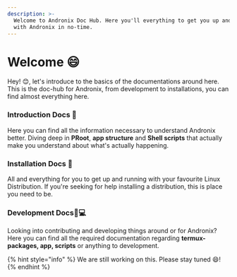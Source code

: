 ```yaml
---
description: >-
  Welcome to Andronix Doc Hub. Here you'll everything to get you up and running
  with Andronix in no-time.
---
```


# Welcome 😄

Hey! 😊, let's introduce to the basics of the documentations around here. This is the doc-hub for Andronix, from development to installations, you can find almost everything here.

### Introduction Docs 📒 

Here you can find all the information necessary to understand Andronix better. Diving deep in **PRoot**, **app structure** and **Shell scripts** that actually make you understand about what's actually happening.

### Installation Docs 📱 

All and everything for you to get up and running with your favourite Linux Distribution. If you're seeking for help installing a distribution, this is place you need to be. 

### Development Docs👨💻 

Looking into contributing and developing things around or for Andronix? Here you can find all the required documentation regarding **termux-packages, app, scripts** or anything to development.

{% hint style="info" %}
We are still working on this. Please stay tuned 😄!
{% endhint %}

